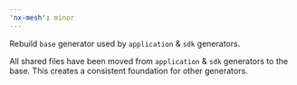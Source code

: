 ```yaml
---
'nx-mesh': minor
---
```


Rebuild `base` generator used by `application` & `sdk` generators.

All shared files have been moved from `application` & `sdk` generators to the base. This creates a consistent foundation for other generators.

